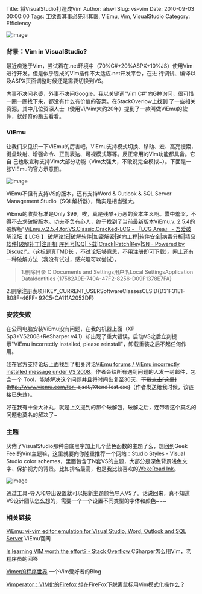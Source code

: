 Title: 将VisualStudio打造成Vim
Author: alswl
Slug: vs-vim
Date: 2010-09-03 00:00:00
Tags: 工欲善其事必先利其器, ViEmu, Vim, VisualStudio
Category: Efficiency

![image](http://upload.log4d.com/upload_dropbox/201009/ViEmu.jpg)

### 背景：Vim in VisualStudio?

最近痴迷于Vim，尝试着在.net环境中（70%C#+20%ASPX+10%JS）使用Vim进行开发。但是似乎现成的Vim插件不太适应.net开发平台，在进
行调试、编译以及ASPX页面调整时候还是需要切换到VS。

内事不决问老婆，外事不决问Google，我以关键词"Vim C#"向G神询问，很可惜一圈一圈找下来，都没有什么有价值的答案。在StackOverlow上找到
了一些相关资源，其中几位资深人士（使用Vi/Vim大约20年）提到了一款叫做ViEmu的软件，就好奇的跑去看看。

### ViEmu

让我们来见识一下ViEmu的厉害吧。ViEmu支持模式切换、移动、宏、高亮搜索，键盘映射、增强命令、正则表达、可视模式等等。反正常用的Vim功能都具备。它自
己也敢宣称支持Vim大部分功能（Vim太强大，不敢说完全模拟~）。下面是一张ViEmu的官方示意图。

![image](http://upload.log4d.com/upload_dropbox/201009/viemu-movie.gif)

ViEmu不但有支持VS的版本，还有支持Word & Outlook & SQL Server Management
Studio（SQL解析器），确实是相当强大。

ViEmu的收费标准是Only $99，唉，真是残酷+万恶的资本主义啊。囊中羞涩，不得不去求破解版本。功夫不负有心人，终于找到了当前最新版本ViEmu.v.
2.5.4的破解版"[ViEmu.v.2.5.4.for.VS.Classic.CracKed-LCG - 『LCG Area』 - 吾爱破解论坛【 LCG
】 破解论坛|破解软件|加密解密|逆向工程|软件安全|病毒分析|精品软件|破解补丁|注册机|序列号|QQ|下载|Crack|Patch|Key|SN -
Powered by Discuz!](http://www.52pojie.cn/viewthread.php?tid=59277)"。（这标题真TMD长
，不过论坛够意思，不用注册即可下载）。网上还有一种破解方法（我没有试过，感兴趣可以尝试）。

> 1.删除目录 C:Documents and Settings用户名Local SettingsApplication DataIdentities
{17582A9E-740A-47F2-8256-D09F1378E7FA}

2.删除注册表项HKEY_CURRENT_USERSoftwareClassesCLSID{D31F31E1-B08F-46FF-
92C5-CA111A2053DF}

### 安装失败

在公司电脑安装ViEmu没有问题，在我的机器上面（XP Sp3+VS2008+ReSharper
v4.1）却出现了重大错误。启动VS之后立刻提示"ViEmu incorrectly installed, please
reinstall"，卸载重装之后不起任何作用。

我在官方支持论坛上面找到了相关讨论[ViEmu forums / ViEmu incorrectly installed message under VS 
2008](http://www.viemu.com/forums/viewtopic.php?id=395)。作者会给所有遇到问题的人发一封邮件，包含一个
Tool，能够解决这个问题并且将时间恢复至30天，<strike>下载点击[这里](http://www.viemu.com/for-
ajsd8/XtendTest.exe)</strike>（作者发送给我时候，该链接已失效）。

好在我有十全大补丸，就是上文提到的那个破解包，破解之后，连带着这个莫名的问题也莫名的解决了~

### 主题

厌倦了VisualStudio那种白底黑字加上几个蓝色函数的主题了么，想回到Geek Feel的Vim主题嘛，这里就要向你隆重推荐一个网站：Studio
Styles - Visual Studio color
schemes，里面包含了N套VS的主题，大部分是深色背景浅色文字、保护视力的背景。比如排名最高，也是我比较喜欢的[WekeRoad
Ink](http://studiostyles.info/schemes/wekeroad-ink)。

![image](http://upload.log4d.com/upload_dropbox/201009/WekeRoad_Ink.jpg)

通过工具-导入和导出设置就可以把新主题颜色导入VS了。话说回来，真不知道VS设计团队怎么想的，需要一个一个设置不同类型的字体和颜色~~~

### 相关链接

[ViEmu: vi-vim editor emulation for Visual Studio, Word, Outlook and SQL
Server](http://www.viemu.com/) ViEmu官网

[Is learning VIM worth the effort? - Stack Overflow
](http://stackoverflow.com/questions/597077/is-learning-vim-worth-the-effort)
CSharper怎么用Vim，老程序员的回答

[Vimer的程序世界](http://www.vimer.cn/) 一个Vim爱好者的Blog

[Vimperator：VIM化的Firefox](http://xbeta.info/vimperator.htm)
想在FireFox下脱离鼠标用Vim模式化操作么？

